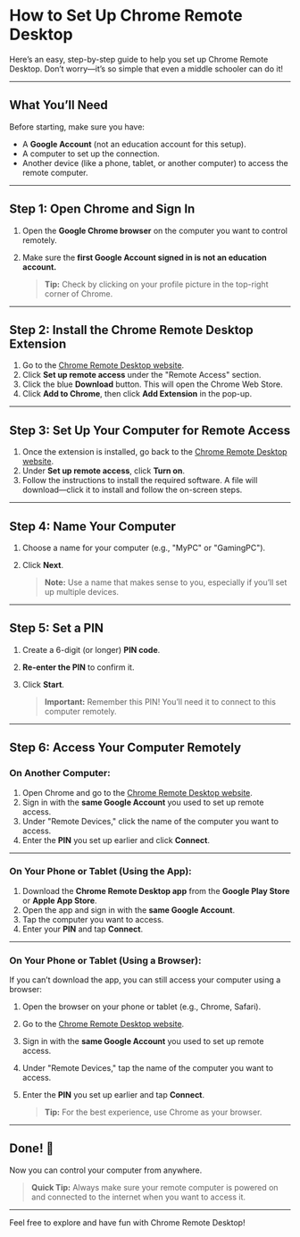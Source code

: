 # How to Set Up Chrome Remote Desktop  
Here’s an easy, step-by-step guide to help you set up Chrome Remote Desktop. Don’t worry—it’s so simple that even a middle schooler can do it!

---

## What You’ll Need  
Before starting, make sure you have:  
- A **Google Account** (not an education account for this setup).  
- A computer to set up the connection.  
- Another device (like a phone, tablet, or another computer) to access the remote computer.  

---

## Step 1: Open Chrome and Sign In  

1. Open the **Google Chrome browser** on the computer you want to control remotely.  
2. Make sure the **first Google Account signed in is not an education account.**  

   > **Tip:** Check by clicking on your profile picture in the top-right corner of Chrome.

---

## Step 2: Install the Chrome Remote Desktop Extension  

1. Go to the [Chrome Remote Desktop website](https://remotedesktop.google.com/).  
2. Click **Set up remote access** under the "Remote Access" section.  
3. Click the blue **Download** button. This will open the Chrome Web Store.  
4. Click **Add to Chrome**, then click **Add Extension** in the pop-up.

---

## Step 3: Set Up Your Computer for Remote Access  

1. Once the extension is installed, go back to the [Chrome Remote Desktop website](https://remotedesktop.google.com/).  
2. Under **Set up remote access**, click **Turn on**.  
3. Follow the instructions to install the required software. A file will download—click it to install and follow the on-screen steps.  

---

## Step 4: Name Your Computer  

1. Choose a name for your computer (e.g., "MyPC" or "GamingPC").  
2. Click **Next**.

   > **Note:** Use a name that makes sense to you, especially if you’ll set up multiple devices.

---

## Step 5: Set a PIN  

1. Create a 6-digit (or longer) **PIN code**.  
2. **Re-enter the PIN** to confirm it.  
3. Click **Start**.

   > **Important:** Remember this PIN! You’ll need it to connect to this computer remotely.

---

## Step 6: Access Your Computer Remotely  

### On Another Computer:  
1. Open Chrome and go to the [Chrome Remote Desktop website](https://remotedesktop.google.com/).  
2. Sign in with the **same Google Account** you used to set up remote access.  
3. Under "Remote Devices," click the name of the computer you want to access.  
4. Enter the **PIN** you set up earlier and click **Connect**.

---

### On Your Phone or Tablet (Using the App):  
1. Download the **Chrome Remote Desktop app** from the **Google Play Store** or **Apple App Store**.  
2. Open the app and sign in with the **same Google Account**.  
3. Tap the computer you want to access.  
4. Enter your **PIN** and tap **Connect**.

---

### On Your Phone or Tablet (Using a Browser):  
If you can’t download the app, you can still access your computer using a browser:  

1. Open the browser on your phone or tablet (e.g., Chrome, Safari).  
2. Go to the [Chrome Remote Desktop website](https://remotedesktop.google.com/).  
3. Sign in with the **same Google Account** you used to set up remote access.  
4. Under "Remote Devices," tap the name of the computer you want to access.  
5. Enter the **PIN** you set up earlier and tap **Connect**.

   > **Tip:** For the best experience, use Chrome as your browser.

---

## Done! 🎉  
Now you can control your computer from anywhere.  

> **Quick Tip:** Always make sure your remote computer is powered on and connected to the internet when you want to access it.  

---

Feel free to explore and have fun with Chrome Remote Desktop!
